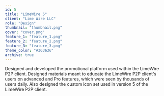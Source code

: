 ```yaml
---
id: 5
title: "LimeWire 5"
client: "Lime Wire LLC"
role: "Design"
thumbnail: "thumbnail.png"
cover: "cover.png"
feature_1: "feature_1.png"
feature_2: "feature_2.png"
feature_3: "feature_3.png"
theme_color: "#363636"
archive: true
---
```


Designed and developed the promotional platform used within the LimeWire P2P client. Designed materials meant to educate the LimeWire P2P client's users on advanced and Pro features, which were seen by thousands of users daily. Also designed the custom icon set used in version 5 of the LimeWire P2P client.
